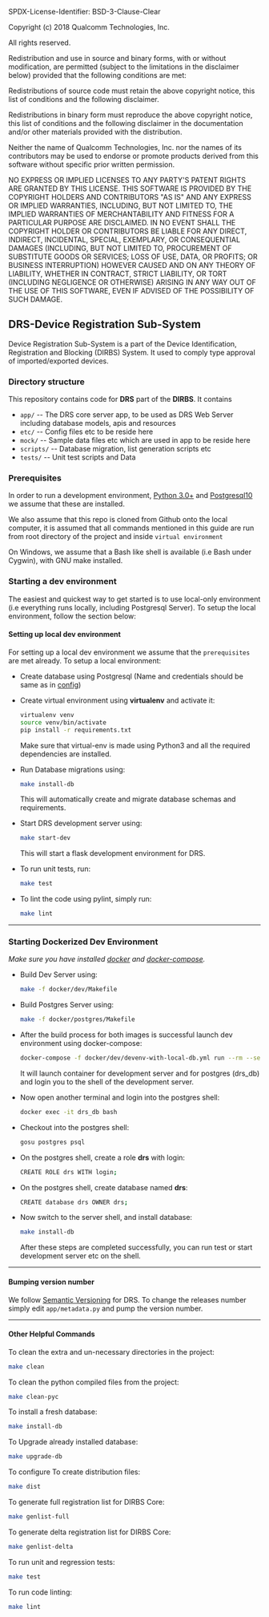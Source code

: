 SPDX-License-Identifier: BSD-3-Clause-Clear

Copyright (c) 2018 Qualcomm Technologies, Inc.

All rights reserved.

Redistribution and use in source and binary forms, with or without modification, are permitted (subject to the limitations in the disclaimer below) provided that the following conditions are met:

Redistributions of source code must retain the above copyright notice, this list of conditions and the following disclaimer.

Redistributions in binary form must reproduce the above copyright notice, this list of conditions and the following disclaimer in the documentation and/or other materials provided with the distribution.

Neither the name of Qualcomm Technologies, Inc. nor the names of its contributors may be used to endorse or promote products derived from this software without specific prior written permission.

NO EXPRESS OR IMPLIED LICENSES TO ANY PARTY'S PATENT RIGHTS ARE GRANTED BY THIS LICENSE. THIS SOFTWARE IS PROVIDED BY THE COPYRIGHT HOLDERS AND CONTRIBUTORS "AS IS" AND ANY EXPRESS OR IMPLIED WARRANTIES, INCLUDING, BUT NOT LIMITED TO, THE IMPLIED WARRANTIES OF MERCHANTABILITY AND FITNESS FOR A PARTICULAR PURPOSE ARE DISCLAIMED. IN NO EVENT SHALL THE COPYRIGHT HOLDER OR CONTRIBUTORS BE LIABLE FOR ANY DIRECT, INDIRECT, INCIDENTAL, SPECIAL, EXEMPLARY, OR CONSEQUENTIAL DAMAGES (INCLUDING, BUT NOT LIMITED TO, PROCUREMENT OF SUBSTITUTE GOODS OR SERVICES; LOSS OF USE, DATA, OR PROFITS; OR BUSINESS INTERRUPTION) HOWEVER CAUSED AND ON ANY THEORY OF LIABILITY, WHETHER IN CONTRACT, STRICT LIABILITY, OR TORT (INCLUDING NEGLIGENCE OR OTHERWISE) ARISING IN ANY WAY OUT OF THE USE OF THIS SOFTWARE, EVEN IF ADVISED OF THE POSSIBILITY OF SUCH DAMAGE.
 
## DRS-Device Registration Sub-System
Device Registration Sub-System is a part of the Device Identification, Registration and Blocking (DIRBS) System.
It used to comply type approval of imported/exported devices.

### Directory structure
This repository contains code for **DRS** part of the **DIRBS**. It contains
* ``app/`` -- The DRS core server app, to be used as DRS Web Server including database models, apis and resources
* ``etc/`` -- Config files etc to be reside here
* ``mock/`` -- Sample data files etc which are used in app to be reside here
* ``scripts/`` -- Database migration, list generation scripts etc
* ``tests/`` -- Unit test scripts and Data

### Prerequisites
In order to run a development environment, [Python 3.0+](https://www.python.org/download/releases/3.0/) and 
[Postgresql10](https://www.postgresql.org/about/news/1786/) we assume that these are installed.

We also assume that this repo is cloned from Github onto the local computer, it is assumed that 
all commands mentioned in this guide are run from root directory of the project and inside
```virtual environment```

On Windows, we assume that a Bash like shell is available (i.e Bash under Cygwin), with GNU make installed.

### Starting a dev environment
The easiest and quickest way to get started is to use local-only environment (i.e everything runs locally, including
Postgresql Server). To setup the local environment, follow the section below:

#### Setting up local dev environment
For setting up a local dev environment we assume that the ```prerequisites``` are met already. To setup a local 
environment:
* Create database using Postgresql (Name and credentials should be same as in [config](mock/test-config.ini))
* Create virtual environment using **virtualenv** and activate it:
    ```bash
    virtualenv venv
    source venv/bin/activate
    pip install -r requirements.txt
    ```
    Make sure that virtual-env is made using Python3 and all the required dependencies are installed.
* Run Database migrations using:
    ```bash
    make install-db
    ```
    This will automatically create and migrate database schemas and requirements.

* Start DRS development server using:
    ```bash
    make start-dev
    ```
    This will start a flask development environment for DRS.

* To run unit tests, run:
    ```bash
    make test
    ```

* To lint the code using pylint, simply run:
    ```bash
    make lint
    ```
---

### Starting Dockerized Dev Environment
_Make sure you have installed [docker](https://docs.docker.com/install/) and 
[docker-compose](https://docs.docker.com/compose/install/)._

- Build Dev Server using:
    ```bash
    make -f docker/dev/Makefile
    ```
- Build Postgres Server using:
    ```bash
    make -f docker/postgres/Makefile
    ```
- After the build process for both images is successful launch dev environment using docker-compose:
    ```bash
    docker-compose -f docker/dev/devenv-with-local-db.yml run --rm --service-ports dev-shell
    ```
    It will launch container for development server and for postgres (drs_db) and login you to the shell
    of the development server.

- Now open another terminal and login into the postgres shell:
    ```bash
    docker exec -it drs_db bash
    ```

- Checkout into the postgres shell:
    ```bash
    gosu postgres psql
    ```

- On the postgres shell, create a role **drs** with login:
    ```bash
    CREATE ROLE drs WITH login;
    ```

- On the postgres shell, create database named **drs**:
    ```bash
    CREATE database drs OWNER drs;
    ```

- Now switch to the server shell, and install database:
    ```bash
    make install-db
    ```

    After these steps are completed successfully, you can run test or start development server etc on the shell.

---


#### Bumping version number
We follow [Semantic Versioning](http://semver.org/) for DRS.
To change the releases number simply edit ```app/metadata.py``` and pump the version number.

---

#### Other Helpful Commands

To clean the extra and un-necessary directories in the project:
```bash
make clean
```

To clean the python compiled files from the project:
```bash
make clean-pyc
```

To install a fresh database:
```bash
make install-db
```

To Upgrade already installed database:
```bash
make upgrade-db
```
To configure
To create distribution files:
```bash
make dist
```

To generate full registration list for DIRBS Core:
```bash
make genlist-full
```

To generate delta registration list for DIRBS Core:
```bash
make genlist-delta
```

To run unit and regression tests:
```bash
make test
```

To run code linting:
```bash
make lint
```
